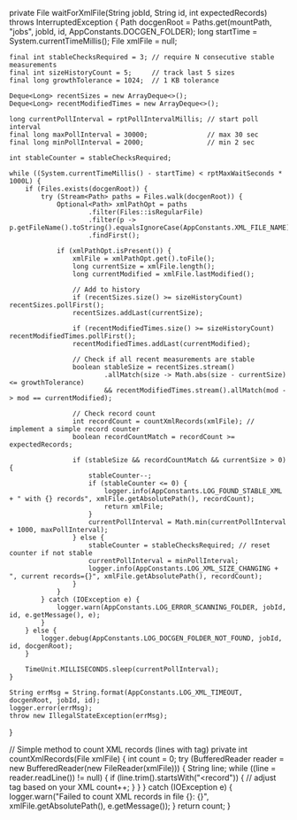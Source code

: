 private File waitForXmlFile(String jobId, String id, int expectedRecords) throws InterruptedException {
    Path docgenRoot = Paths.get(mountPath, "jobs", jobId, id, AppConstants.DOCGEN_FOLDER);
    long startTime = System.currentTimeMillis();
    File xmlFile = null;

    final int stableChecksRequired = 3; // require N consecutive stable measurements
    final int sizeHistoryCount = 5;     // track last 5 sizes
    final long growthTolerance = 1024;  // 1 KB tolerance

    Deque<Long> recentSizes = new ArrayDeque<>();
    Deque<Long> recentModifiedTimes = new ArrayDeque<>();

    long currentPollInterval = rptPollIntervalMillis; // start poll interval
    final long maxPollInterval = 30000;               // max 30 sec
    final long minPollInterval = 2000;                // min 2 sec

    int stableCounter = stableChecksRequired;

    while ((System.currentTimeMillis() - startTime) < rptMaxWaitSeconds * 1000L) {
        if (Files.exists(docgenRoot)) {
            try (Stream<Path> paths = Files.walk(docgenRoot)) {
                Optional<Path> xmlPathOpt = paths
                        .filter(Files::isRegularFile)
                        .filter(p -> p.getFileName().toString().equalsIgnoreCase(AppConstants.XML_FILE_NAME))
                        .findFirst();

                if (xmlPathOpt.isPresent()) {
                    xmlFile = xmlPathOpt.get().toFile();
                    long currentSize = xmlFile.length();
                    long currentModified = xmlFile.lastModified();

                    // Add to history
                    if (recentSizes.size() >= sizeHistoryCount) recentSizes.pollFirst();
                    recentSizes.addLast(currentSize);

                    if (recentModifiedTimes.size() >= sizeHistoryCount) recentModifiedTimes.pollFirst();
                    recentModifiedTimes.addLast(currentModified);

                    // Check if all recent measurements are stable
                    boolean stableSize = recentSizes.stream()
                            .allMatch(size -> Math.abs(size - currentSize) <= growthTolerance)
                            && recentModifiedTimes.stream().allMatch(mod -> mod == currentModified);

                    // Check record count
                    int recordCount = countXmlRecords(xmlFile); // implement a simple record counter
                    boolean recordCountMatch = recordCount >= expectedRecords;

                    if (stableSize && recordCountMatch && currentSize > 0) {
                        stableCounter--;
                        if (stableCounter <= 0) {
                            logger.info(AppConstants.LOG_FOUND_STABLE_XML + " with {} records", xmlFile.getAbsolutePath(), recordCount);
                            return xmlFile;
                        }
                        currentPollInterval = Math.min(currentPollInterval + 1000, maxPollInterval);
                    } else {
                        stableCounter = stableChecksRequired; // reset counter if not stable
                        currentPollInterval = minPollInterval;
                        logger.info(AppConstants.LOG_XML_SIZE_CHANGING + ", current records={}", xmlFile.getAbsolutePath(), recordCount);
                    }
                }
            } catch (IOException e) {
                logger.warn(AppConstants.LOG_ERROR_SCANNING_FOLDER, jobId, id, e.getMessage(), e);
            }
        } else {
            logger.debug(AppConstants.LOG_DOCGEN_FOLDER_NOT_FOUND, jobId, id, docgenRoot);
        }

        TimeUnit.MILLISECONDS.sleep(currentPollInterval);
    }

    String errMsg = String.format(AppConstants.LOG_XML_TIMEOUT, docgenRoot, jobId, id);
    logger.error(errMsg);
    throw new IllegalStateException(errMsg);
}

// Simple method to count XML records (lines with <record> tag)
private int countXmlRecords(File xmlFile) {
    int count = 0;
    try (BufferedReader reader = new BufferedReader(new FileReader(xmlFile))) {
        String line;
        while ((line = reader.readLine()) != null) {
            if (line.trim().startsWith("<record")) { // adjust tag based on your XML
                count++;
            }
        }
    } catch (IOException e) {
        logger.warn("Failed to count XML records in file {}: {}", xmlFile.getAbsolutePath(), e.getMessage());
    }
    return count;
}
